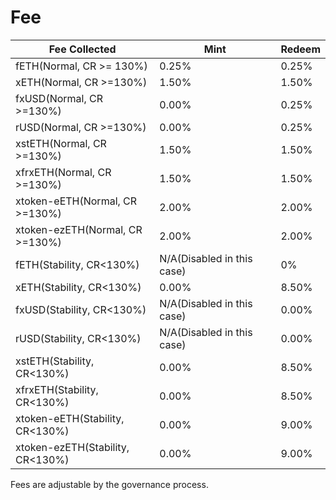 # Fee

<table><thead><tr><th width="278">Fee Collected </th><th width="239">Mint</th><th>Redeem</th></tr></thead><tbody><tr><td>fETH(Normal, CR >= 130%)</td><td>0.25%</td><td>0.25%</td></tr><tr><td>xETH(Normal, CR >=130%)</td><td>1.50%</td><td>1.50%</td></tr><tr><td>fxUSD(Normal, CR >=130%)</td><td>0.00%</td><td>0.25%</td></tr><tr><td>rUSD(Normal, CR >=130%)</td><td>0.00%</td><td>0.25%</td></tr><tr><td>xstETH(Normal, CR >=130%)</td><td>1.50%</td><td>1.50%</td></tr><tr><td>xfrxETH(Normal, CR >=130%)</td><td>1.50%</td><td>1.50%</td></tr><tr><td>xtoken-eETH(Normal, CR >=130%)</td><td>2.00%</td><td>2.00%</td></tr><tr><td>xtoken-ezETH(Normal, CR >=130%)</td><td>2.00%</td><td>2.00%</td></tr><tr><td>fETH(Stability, CR&#x3C;130%)</td><td>N/A(Disabled in this case)</td><td>0%</td></tr><tr><td>xETH(Stability, CR&#x3C;130%)</td><td>0.00%</td><td>8.50%</td></tr><tr><td>fxUSD(Stability, CR&#x3C;130%)</td><td>N/A(Disabled in this case)</td><td>0.00%</td></tr><tr><td>rUSD(Stability, CR&#x3C;130%)</td><td>N/A(Disabled in this case)</td><td>0.00%</td></tr><tr><td>xstETH(Stability, CR&#x3C;130%)</td><td>0.00%</td><td>8.50%</td></tr><tr><td>xfrxETH(Stability, CR&#x3C;130%)</td><td>0.00%</td><td>8.50%</td></tr><tr><td>xtoken-eETH(Stability, CR&#x3C;130%)</td><td>0.00%</td><td>9.00%</td></tr><tr><td>xtoken-ezETH(Stability, CR&#x3C;130%)</td><td>0.00%</td><td>9.00%</td></tr></tbody></table>

Fees are adjustable by the governance process.
